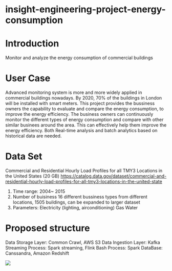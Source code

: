 # insight-engineering-project-energy-consumption
# Introduction
Monitor and analyze the energy consumption of commercial buildings

# User Case
Advanced monitoring system is more and more widely applied in commercial buildings nowadays. By 2020, 70% of the buildings in London will be installed with smart meters. This project provides the bussiness owners the capability to evaluate and compare the energy consumption, to improve the energy efficiency. The business owners can continuously monitor the different types of energy consumption and compare with other similar businees around the area. This can effectively help them improve the energy efficiency. Both Real-time analysis and batch analytics based on historical data are needed.

# Data Set
Commercial and Residential Hourly Load Profiles for all TMY3 Locations in the United States (20 GB)
https://catalog.data.gov/dataset/commercial-and-residential-hourly-load-profiles-for-all-tmy3-locations-in-the-united-state
1. Time range: 2004~ 2015
2. Number of buisiness
16 different bussiness types from different locations, 1505 buildings, can be expanded to larger dataset
2. Parameters: 
Electricity (lighting, airconditioning)
Gas
Water
 
# Proposed structure

Data Storage Layer: Common Crawl, AWS S3
Data Ingestion Layer: Kafka
Streaming Process: Spark streaming, Flink
Bash Process: Spark 
DataBase: Canssandra, Amazon Redshift

![](https://github.com/siyu1/insight-engineering-project-energy-consumption/blob/master/Screenshot%202018-04-20%2012.11.47.png)
